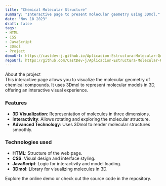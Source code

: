 ```yaml
---
title: "Chemical Molecular Structure"
summary: "Interactive page to present molecular geometry using 3Dmol."
date: "Nov 18 2023"
draft: false
tags:
- HTML
- CSS
- JavaScript
- 3Dmol
- Project
demoUrl: https://castdev-j.github.io/Aplicacion-Estructura-Molecular-Quimica/
repoUrl: https://github.com/CastDev-j/Aplicacion-Estructura-Molecular-Quimica
---
```


About the project  
This interactive page allows you to visualize the molecular geometry of chemical compounds. It uses 3Dmol to represent molecular models in 3D, offering an interactive visual experience.

### Features  
- **3D Visualization**: Representation of molecules in three dimensions.  
- **Interactivity**: Allows rotating and exploring the molecular structure.  
- **Advanced Technology**: Uses 3Dmol to render molecular structures smoothly.

### Technologies used  
- **HTML**: Structure of the web page.  
- **CSS**: Visual design and interface styling.  
- **JavaScript**: Logic for interactivity and model loading.  
- **3Dmol**: Library for visualizing molecules in 3D.  

Explore the online demo or check out the source code in the repository.
